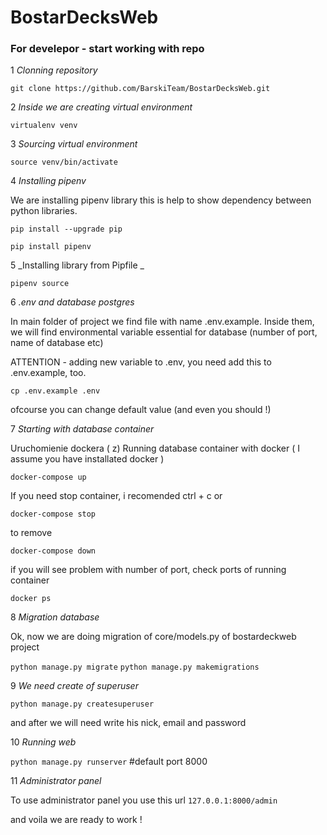 # BostarDecksWeb

### For develepor - start working with repo

1 _Clonning repository_

`git clone https://github.com/BarskiTeam/BostarDecksWeb.git`

2 _Inside we are creating virtual environment_

`virtualenv venv`

3 _Sourcing virtual environment_

`source venv/bin/activate`

4 _Installing pipenv_ 

We are installing pipenv library this is help to show
dependency between python libraries.

`pip install --upgrade pip`

`pip install pipenv`

5 _Installing library from Pipfile _

`pipenv source`

6 _.env and database postgres_

In main folder of project we find file with name .env.example. Inside them, we will find
environmental variable essential for database (number of port, name of database etc)

ATTENTION - adding new variable to .env, you need add this to .env.example, too.

`cp .env.example .env`

ofcourse you can change default value (and even you should !)

7 _Starting with database container_

Uruchomienie dockera ( z)
Running database container with docker ( I assume you have installated docker )

`docker-compose up`

If you need stop container, i recomended ctrl + c or

`docker-compose stop`

to remove 

`docker-compose down`

if you will see problem with number of port, check ports of running container

`docker ps` 

8 _Migration database_

Ok, now we are doing migration of core/models.py of bostardeckweb project

`python manage.py migrate`
`python manage.py makemigrations`

9 _We need create of superuser_

`python manage.py createsuperuser`

and after we will need write his nick, email and password

10 _Running web_

`python manage.py runserver` #default port 8000

11 _Administrator panel_

To use administrator panel you use this url
`127.0.0.1:8000/admin`

and voila we are ready to work !